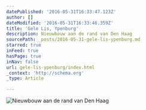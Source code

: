 ```yaml
---
datePublished: '2016-05-31T16:33:47.123Z'
author: []
dateModified: '2016-05-31T16:33:46.359Z'
title: 'Gele Lis, Ypenburg'
description: Nieuwbouw aan de rand van Den Haag
sourcePath: _posts/2016-05-31-gele-lis-ypenburg.md
starred: true
inFeed: true
hasPage: true
inNav: false
url: gele-lis-ypenburg/index.html
_context: 'http://schema.org'
_type: Article

---
```

![Nieuwbouw aan de rand van Den Haag](https://the-grid-user-content.s3-us-west-2.amazonaws.com/617ce4bf-4a0f-4624-acfd-8e2678786626.jpg)
